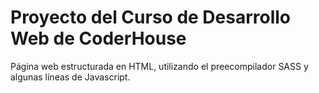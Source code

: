# Proyecto del Curso de Desarrollo Web de CoderHouse
Página web estructurada en HTML, utilizando el preecompilador SASS y algunas líneas de Javascript.
